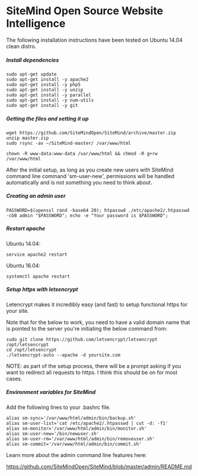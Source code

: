 # SiteMind Open Source Website Intelligence 

The following installation instructions have been tested on Ubuntu 14.04 clean distro. 

##### Install dependencies

	sudo apt-get update
	sudo apt-get install -y apache2
	sudo apt-get install -y php5 
	sudo apt-get install -y unzip
	sudo apt-get install -y parallel 
	sudo apt-get install -y num-utils
	sudo apt-get install -y git 

##### Getting the files and setting it up

	wget https://github.com/SiteMindOpen/SiteMind/archive/master.zip
	unzip master.zip
	sudo rsync -av ~/SiteMind-master/ /var/www/html

	chown -R www-data:www-data /var/www/html && chmod -R g+rw /var/www/html

After the initial setup, as long as you create new users with SiteMind command line command 'sm-user-new', permissions will be handled automatically and is not something you need to think about. 

##### Creating an admin user

	PASSWORD=$(openssl rand -base64 20); htpasswd ./etc/apache2/.htpasswd -cbB admin "$PASSWORD"; echo -e "Your password is $PASSWORD";

##### Restart apache

Ubuntu 14.04:
    
    service apache2 restart

Ubuntu 16.04: 

    systemctl apache restart


##### Setup https with letsencrypt 

Letencrypt makes it incredibly easy (and fast) to setup functional https for your site. 

Note that for the below to work, you need to have a valid domain name that is pointed to the server you're initiating the below command from:

	sudo git clone https://github.com/letsencrypt/letsencrypt /opt/letsencrypt
	cd /opt/letsencrypt
	./letsencrypt-auto --apache -d yoursite.com

NOTE: as part of the setup process, there will be a prompt asking if you want to redirect all requests to https. I think this should be on for most cases.


##### Environment variables for SiteMind

Add the following lines to your .bashrc file. 

    alias sm-sync='/var/www/html/admin/bin/backup.sh'
    alias sm-user-list='cat /etc/apache2/.htpasswd | cut -d: -f1'
    alias sm-monitor='/var/www/html/admin/bin/monitor.sh'
    alias sm-user-new='/bin/newuser.sh'
    alias sm-user-rm='/var/www/html/admin/bin/removeuser.sh'
    alias sm-commit='/var/www/html/admin/bin/commit.sh'

Learn more about the admin command line features here: 

https://github.com/SiteMindOpen/SiteMind/blob/master/admin/README.md


